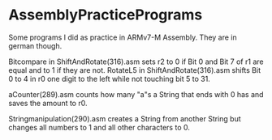 # AssemblyPracticePrograms
Some programs I did as practice in ARMv7-M Assembly. They are in german though.

Bitcompare in ShiftAndRotate(316).asm sets r2 to 0 if Bit 0 and Bit 7 of r1 are equal and to 1 if they are not.
RotateL5 in ShiftAndRotate(316).asm shifts Bit 0 to 4 in r0 one digit to the left while not touching bit 5 to 31.

aCounter(289).asm counts how many "a"s a String that ends with 0 has and saves the amount to r0.

Stringmanipulation(290).asm creates a String from another String but changes all numbers to 1 and all other characters to 0.

